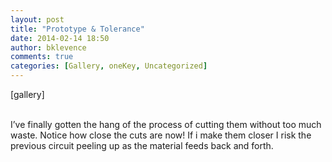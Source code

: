 ```yaml
---
layout: post
title: "Prototype & Tolerance"
date: 2014-02-14 18:50
author: bklevence
comments: true
categories: [Gallery, oneKey, Uncategorized]
---
```

[gallery]
<p><br />I’ve finally gotten the hang of the process of cutting them without too much waste. Notice how close the cuts are now! If i make them closer I risk the previous circuit peeling up as the material feeds back and forth.</p>
